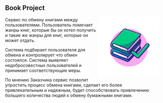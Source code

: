 ## Book Project

<img src="./profile/book_project.svg" width="200" align="right">

Сервис по обмену книгами между пользователями. Пользователь помечает жанры книг, которые бы он хотел получить и такие же жанры для книг, которые он может отдать.

Система подбирает пользователя для обмена и контролирует что обмен состоялся. Система выявляет недобросовестных пользователей и принимает соответствующие меры.

По мнению Заказчика сервис позволит упростить процесс обмена книгами, сделает его более привлекательным и надежным, будет способствовать привлечению большего количества людей к обмену бумажными книгами.
